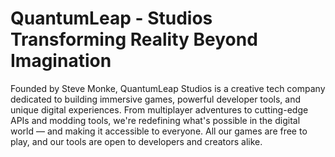 # QuantumLeap - Studios Transforming Reality Beyond Imagination
Founded by Steve Monke, QuantumLeap Studios is a creative tech company dedicated to building immersive games, powerful developer tools, and unique digital experiences. From multiplayer adventures to cutting-edge APIs and modding tools, we're redefining what's possible in the digital world — and making it accessible to everyone. All our games are free to play, and our tools are open to developers and creators alike.
